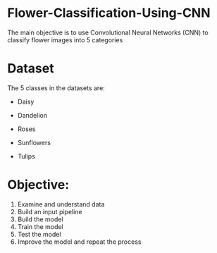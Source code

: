 # Flower-Classification-Using-CNN

The main objective is to use Convolutional Neural Networks (CNN) to classify flower images into 5 categories

# Dataset


The 5 classes in the datasets are:

- Daisy

- Dandelion

- Roses

- Sunflowers

- Tulips

# Objective:

1. Examine and understand data
2. Build an input pipeline
3. Build the model
4. Train the model
5. Test the model
6. Improve the model and repeat the process
